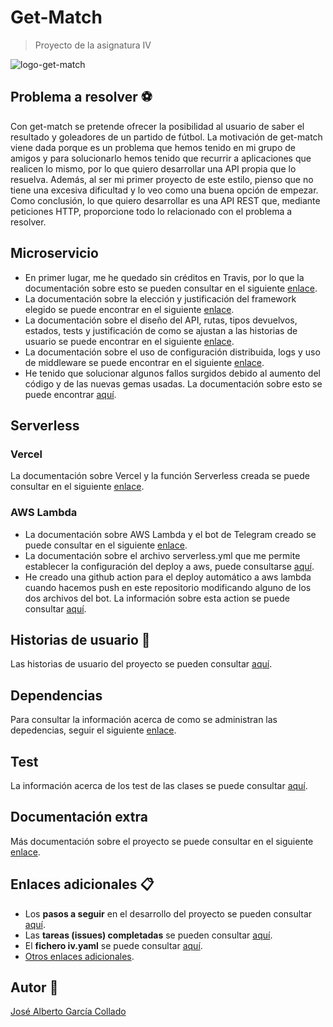 # Get-Match

> Proyecto de la asignatura IV

![logo-get-match](https://github.com/joseegc10/get-match/blob/master/docs/img/logo.png)

## Problema a resolver :soccer:

Con get-match se pretende ofrecer la posibilidad al usuario de saber el resultado y goleadores de un partido de fútbol. La motivación de get-match viene dada porque es un problema que hemos tenido en mi grupo de amigos y para solucionarlo hemos tenido que recurrir a aplicaciones que realicen lo mismo, por lo que quiero desarrollar una API propia que lo resuelva. Además, al ser mi primer proyecto de este estilo, pienso que no tiene una excesiva dificultad y lo veo como una buena opción de empezar. Como conclusión, lo que quiero desarrollar es una API REST que, mediante peticiones HTTP, proporcione todo lo relacionado con el problema a resolver.

## Microservicio

- En primer lugar, me he quedado sin créditos en Travis, por lo que la documentación sobre esto se pueden consultar en el siguiente [enlace](./docs/microservicio/travis.md).
- La documentación sobre la elección y justificación del framework elegido se puede encontrar en el siguiente [enlace](./docs/microservicio/framework.md).
- La documentación sobre el diseño del API, rutas, tipos devuelvos, estados, tests y justificación de como se ajustan a las historias de usuario se puede encontrar en el siguiente [enlace](./docs/microservicio/api.md).
- La documentación sobre el uso de configuración distribuida, logs y uso de middleware se puede encontrar en el siguiente [enlace](./docs/microservicio/conf_logs.md).
- He tenido que solucionar algunos fallos surgidos debido al aumento del código y de las nuevas gemas usadas. La documentación sobre esto se puede encontrar [aquí](./docs/microservicio/fallos.md).

## Serverless

### Vercel

La documentación sobre Vercel y la función Serverless creada se puede consultar en el siguiente [enlace](./docs/serverless/vercel.md).

### AWS Lambda

- La documentación sobre AWS Lambda y el bot de Telegram creado se puede consultar en el siguiente [enlace](https://github.com/joseegc10/get-match/blob/master/docs/serverless/aws_lamda.md).
- La documentación sobre el archivo serverless.yml que me permite establecer la configuración del deploy a aws, puede consultarse [aquí](./docs/serverless/serverless.md).
- He creado una github action para el deploy automático a aws lambda cuando hacemos push en este repositorio modificando alguno de los dos archivos del bot. La información sobre esta action se puede consultar [aquí](./docs/serverless/deploy_aws_lambda.md).

## Historias de usuario :walking:

Las historias de usuario del proyecto se pueden consultar [aquí](https://github.com/joseegc10/get-match/issues?q=is%3Aissue+is%3Aopen+label%3Auser-stories).

## Dependencias

Para consultar la información acerca de como se administran las depedencias, seguir el siguiente [enlace](https://github.com/joseegc10/get-match/blob/master/docs/dependencias.md).

## Test

La información acerca de los test de las clases se puede consultar [aquí](https://github.com/joseegc10/get-match/blob/master/docs/test.md).

## Documentación extra

Más documentación sobre el proyecto se puede consultar en el siguiente [enlace](./docs/doc_extra.md).

## Enlaces adicionales :clipboard:

- Los **pasos a seguir** en el desarrollo del proyecto se pueden consultar [aquí](https://github.com/joseegc10/get-match/blob/master/docs/Pasos-a-seguir.md).
- Las **tareas (issues) completadas** se pueden consultar [aquí](https://github.com/joseegc10/get-match/issues?q=is%3Aissue+is%3Aclosed).
- El **fichero iv.yaml** se puede consultar [aquí](https://github.com/joseegc10/get-match/blob/master/iv.yaml).
- [Otros enlaces adicionales](https://github.com/joseegc10/get-match/blob/master/docs/enlaces_adicionales.md).

## Autor :man:

[José Alberto García Collado](https://github.com/joseegc10)
